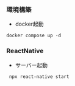 ### 環境構築
- docker起動
```
docker compose up -d
```



### ReactNative
- サーバー起動
```
 npx react-native start
```
